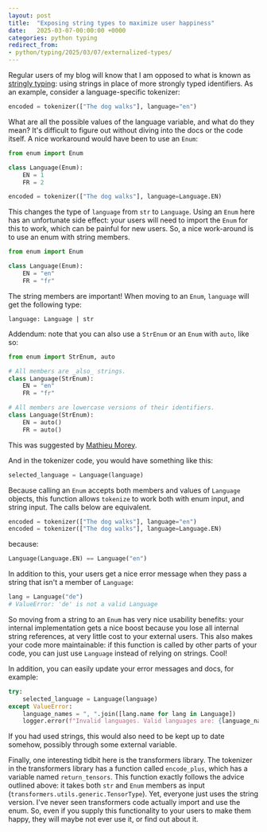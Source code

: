 ```yaml
---
layout: post
title:  "Exposing string types to maximize user happiness"
date:   2025-03-07-00:00:00 +0000
categories: python typing
redirect_from:
- python/typing/2025/03/07/externalized-types/
---
```


Regular users of my blog will know that I am opposed to what is known as [stringly typing](https://wiki.c2.com/?StringlyTyped): using strings in place of more strongly typed identifiers. As an example, consider a language-specific tokenizer:

```python
encoded = tokenizer(["The dog walks"], language="en")
```

What are all the possible values of the language variable, and what do they mean? It's difficult to figure out without diving into the docs or the code itself. A nice workaround would have been to use an `Enum`:

```python
from enum import Enum

class Language(Enum):
    EN = 1
    FR = 2

encoded = tokenizer(["The dog walks"], language=Language.EN)
```

This changes the type of `language` from `str` to `Language`. Using an `Enum` here has an unfortunate side effect: your users will need to import the `Enum` for this to work, which can be painful for new users. So, a nice work-around is to use an enum with string members.

```python
from enum import Enum

class Language(Enum):
    EN = "en"
    FR = "fr"
```

The string members are important! When moving to an `Enum`, `language` will get the following type:

```
language: Language | str
```

Addendum: note that you can also use a `StrEnum` or an `Enum` with `auto`, like so:

```python
from enum import StrEnum, auto

# All members are _also_ strings.
class Language(StrEnum):
    EN = "en"
    FR = "fr"

# All members are lowercase versions of their identifiers.
class Language(StrEnum):
    EN = auto()
    FR = auto()
```

This was suggested by [Mathieu Morey](https://www.linkedin.com/in/mathieu-morey-4364945/).

And in the tokenizer code, you would have something like this:

```python
selected_language = Language(language)
```

Because calling an `Enum` accepts both members and values of `Language` objects, this function allows `tokenize` to work both with enum input, and string input. The calls below are equivalent.

```python
encoded = tokenizer(["The dog walks"], language="en")
encoded = tokenizer(["The dog walks"], language=Language.EN)
```

because:

```python
Language(Language.EN) == Language("en")
```

In addition to this, your users get a nice error message when they pass a string that isn't a member of `Language`:

```python
lang = Language("de")
# ValueError: 'de' is not a valid Language
```

So moving from a string to an `Enum` has very nice usability benefits: your internal implementation gets a nice boost because you lose all internal string references, at very little cost to your external users. This also makes your code more maintainable: if this function is called by other parts of your code, you can just use `Language` instead of relying on strings. Cool!

In addition, you can easily update your error messages and docs, for example:

```python
try:
    selected_language = Language(language)
except ValueError:
    language_names = ", ".join([lang.name for lang in Language])
    logger.error(f"Invalid languages. Valid languages are: {language_names})
```

If you had used strings, this would also need to be kept up to date somehow, possibly through some external variable.

Finally, one interesting tidbit here is the transformers library. The tokenizer in the transformers library has a function called `encode_plus`, which has a variable named `return_tensors`. This function exactly follows the advice outlined above: it takes both `str` and `Enum` members as input (`transformers.utils.generic.TensorType`). Yet, everyone just uses the string version. I've never seen transformers code actually import and use the enum. So, even if you supply this functionality to your users to make them happy, they will maybe not ever use it, or find out about it.
